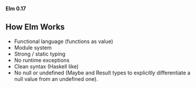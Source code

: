 
**Elm 0.17**


## How Elm Works


* Functional language (functions as value)
* Module system
* Strong / static typing
* No runtime exceptions
* Clean syntax (Haskell like)
* No null or undefined (Maybe and Result types to explicitly differentiate a null value from an undefined one).
